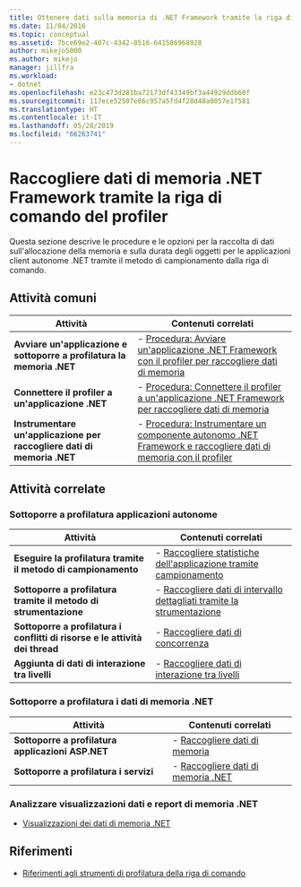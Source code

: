 ```yaml
---
title: Ottenere dati sulla memoria di .NET Framework tramite la riga di comando del profiler
ms.date: 11/04/2016
ms.topic: conceptual
ms.assetid: 7bce69e2-407c-4342-8516-641586968928
author: mikejo5000
ms.author: mikejo
manager: jillfra
ms.workload:
- dotnet
ms.openlocfilehash: e23c473d281ba72173df43349bf3a44929ddb60f
ms.sourcegitcommit: 117ece52507e86c957a5fd4f28d48a0057e1f581
ms.translationtype: HT
ms.contentlocale: it-IT
ms.lasthandoff: 05/28/2019
ms.locfileid: "66263741"
---
```

# <a name="collect-net-framework-memory-data-by-using-the-profiler-command-line"></a>Raccogliere dati di memoria .NET Framework tramite la riga di comando del profiler

Questa sezione descrive le procedure e le opzioni per la raccolta di dati sull'allocazione della memoria e sulla durata degli oggetti per le applicazioni client autonome .NET tramite il metodo di campionamento dalla riga di comando.

## <a name="common-tasks"></a>Attività comuni

|Attività|Contenuti correlati|
|----------|---------------------|
|**Avviare un'applicazione e sottoporre a profilatura la memoria .NET**|-   [Procedura: Avviare un'applicazione .NET Framework con il profiler per raccogliere dati di memoria](../profiling/how-to-launch-a-stand-alone-dotnet-framework-app-to-collect-memory-data.md)|
|**Connettere il profiler a un'applicazione .NET**|-   [Procedura: Connettere il profiler a un'applicazione .NET Framework per raccogliere dati di memoria](../profiling/how-to-attach-the-profiler-to-a-dotnet-framework-app-to-collect-memory-data.md)|
|**Instrumentare un'applicazione per raccogliere dati di memoria .NET**|-   [Procedura: Instrumentare un componente autonomo .NET Framework e raccogliere dati di memoria con il profiler](../profiling/how-to-instrument-a-dotnet-framework-component-and-collect-memory-data.md)|

## <a name="related-tasks"></a>Attività correlate

### <a name="profile-stand-alone-applications"></a>Sottoporre a profilatura applicazioni autonome

|Attività|Contenuti correlati|
|----------|---------------------|
|**Eseguire la profilatura tramite il metodo di campionamento**|-   [Raccogliere statistiche dell'applicazione tramite campionamento](../profiling/collecting-application-statistics-for-stand-alone-applications.md)|
|**Sottoporre a profilatura tramite il metodo di strumentazione**|-   [Raccogliere dati di intervallo dettagliati tramite la strumentazione](../profiling/collecting-detailed-timing-data-for-a-stand-alone-application.md)|
|**Sottoporre a profilatura i conflitti di risorse e le attività dei thread**|-   [Raccogliere dati di concorrenza](../profiling/collecting-concurrency-data-for-stand-alone-applications.md)|
|**Aggiunta di dati di interazione tra livelli**|-   [Raccogliere dati di interazione tra livelli](../profiling/adding-tier-interaction-data-from-the-command-line.md)|

### <a name="profile-net-memory-data"></a>Sottoporre a profilatura i dati di memoria .NET

|Attività|Contenuti correlati|
|----------|---------------------|
|**Sottoporre a profilatura applicazioni ASP.NET**|-   [Raccogliere dati di memoria](../profiling/collecting-memory-data-from-an-aspnet-web-application.md)|
|**Sottoporre a profilatura i servizi**|-   [Raccogliere dati di memoria .NET](../profiling/collecting-memory-data-from-dotnet-framework-services-by-using-the-profiler-command-line.md)|

### <a name="analyze-net-memory-data-views-and-reports"></a>Analizzare visualizzazioni dati e report di memoria .NET
- [Visualizzazioni dei dati di memoria .NET](../profiling/dotnet-memory-data-views.md)

## <a name="reference"></a>Riferimenti
- [Riferimenti agli strumenti di profilatura della riga di comando](../profiling/command-line-profiling-tools-reference.md)